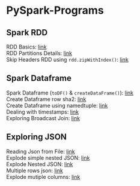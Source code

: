 # PySpark-Programs

## Spark RDD
RDD Basics: [link](https://github.com/shobhit-singh/learning/blob/master/PySpark/rdd/Working-with-RDDs.ipynb) <br>
RDD Partitions Details: [link](https://github.com/shobhit-singh/learning/blob/master/PySpark/rdd/getFilePartitionsDetails.py) <br>
Skip Headers RDD using `rdd.zipWithIndex()`: [link](https://github.com/shobhit-singh/learning/blob/master/PySpark/rdd/zipWithIndex_SkipHeaders_RDD.ipynb) <br>
## Spark Dataframe
Spark Dataframe (`toDF()` & `createDataFrame()`): [link](https://github.com/shobhit-singh/learning/blob/master/PySpark/dataframes/pySpark_dataframes.ipynb) <br>
Create Dataframe row sha2: [link](https://github.com/shobhit-singh/learning/blob/master/PySpark/dataframes/createDataframe_row_sha.ipynb) <br>
Create Dataframe using namedtuple: [link](https://github.com/shobhit-singh/learning/blob/master/PySpark/dataframes/namedTuple.ipynb) <br>
Dealing with timestamps: [link](https://github.com/shobhit-singh/learning/blob/master/PySpark/dataframes/timestampsData.ipynb) <br>
Exploring Broadcast Join: [link](https://github.com/shobhit-singh/learning/blob/master/PySpark/dataframes/broadcastJoin.ipynb) <br>

## Exploring JSON
Reading Json from File: [link](https://github.com/shobhit-singh/learning/blob/master/PySpark/exploringJSON/PySparkCode/exploringJson1.ipynb) <br>
Explode simple nested JSON: [link](https://github.com/shobhit-singh/learning/blob/master/PySpark/exploringJSON/PySparkCode/exploringJson2.ipynb) <br>
Explode Nested JSON: [link](https://github.com/shobhit-singh/learning/blob/master/PySpark/exploringJSON/PySparkCode/exploringJson4.ipynb) <br>
Multiple rows json: [link](https://github.com/shobhit-singh/learning/blob/master/PySpark/exploringJSON/PySparkCode/exploringJson3.ipynb) <br>
Explode mutiple columns: [link](https://github.com/shobhit-singh/learning/blob/master/PySpark/exploringJSON/PySparkCode/exploringJson5.ipynb)
